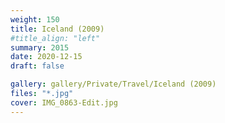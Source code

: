 ```yaml
---
weight: 150
title: Iceland (2009)
#title_align: "left"
summary: 2015
date: 2020-12-15
draft: false

gallery: gallery/Private/Travel/Iceland (2009)
files: "*.jpg"
cover: IMG_0863-Edit.jpg
---
```

